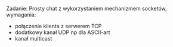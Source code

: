 Zadanie:
Prosty chat z wykorzystaniem mechanizmem socketów, wymagania:
- połączenie klienta z serwerem TCP
- dodatkowy kanał UDP np dla ASCII-art
- kanał multicast
